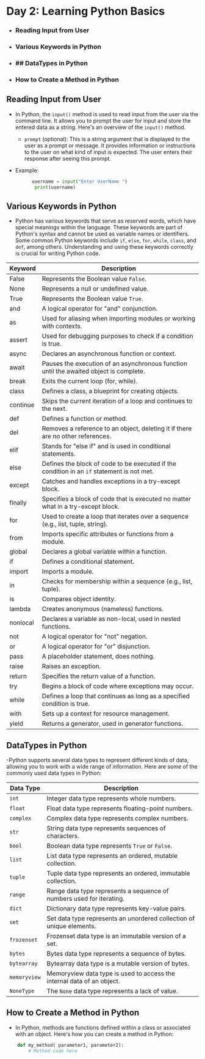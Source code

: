 # Day 2: Learning Python Basics
- ### Reading Input from User
- ### Various Keywords in Python
- ### ## DataTypes in Python 
- ### How to Create a Method in Python

## Reading Input from User
- In Python, the `input()` method is used to read input from the user via the command line. It allows you to prompt the user for input and store the entered data as a string. Here's an overview of the `input()` method.

   - `prompt` (optional): This is a string argument that is displayed to the user as a prompt or message. It provides information or instructions to the user on what kind of input is expected. The user enters their response after seeing this prompt.
- Example:
  ```python
        username = input("Enter UserName ")
         print(username)
  ```
## Various Keywords in Python
- Python has various keywords that serve as reserved words, which have special meanings within the language. These keywords are part of Python's syntax and cannot be used as variable names or identifiers. Some common Python keywords include `if`, `else`, `for`, `while`, `class`, and `def`, among others. Understanding and using these keywords correctly is crucial for writing Python code.

| Keyword   | Description                                     |
|-----------|-------------------------------------------------|
| False     | Represents the Boolean value `False`.          |
| None      | Represents a null or undefined value.          |
| True      | Represents the Boolean value `True`.           |
| and       | A logical operator for "and" conjunction.      |
| as        | Used for aliasing when importing modules or working with contexts. |
| assert    | Used for debugging purposes to check if a condition is true. |
| async     | Declares an asynchronous function or context.  |
| await     | Pauses the execution of an asynchronous function until the awaited object is complete. |
| break     | Exits the current loop (for, while).           |
| class     | Defines a class, a blueprint for creating objects. |
| continue  | Skips the current iteration of a loop and continues to the next. |
| def       | Defines a function or method.                  |
| del       | Removes a reference to an object, deleting it if there are no other references. |
| elif      | Stands for "else if" and is used in conditional statements. |
| else      | Defines the block of code to be executed if the condition in an `if` statement is not met. |
| except    | Catches and handles exceptions in a try-except block. |
| finally   | Specifies a block of code that is executed no matter what in a try-except block. |
| for       | Used to create a loop that iterates over a sequence (e.g., list, tuple, string). |
| from      | Imports specific attributes or functions from a module. |
| global    | Declares a global variable within a function.  |
| if        | Defines a conditional statement.               |
| import    | Imports a module.                             |
| in        | Checks for membership within a sequence (e.g., list, tuple). |
| is        | Compares object identity.                     |
| lambda    | Creates anonymous (nameless) functions.       |
| nonlocal  | Declares a variable as non-local, used in nested functions. |
| not       | A logical operator for "not" negation.        |
| or        | A logical operator for "or" disjunction.      |
| pass      | A placeholder statement, does nothing.        |
| raise     | Raises an exception.                          |
| return    | Specifies the return value of a function.     |
| try       | Begins a block of code where exceptions may occur. |
| while     | Defines a loop that continues as long as a specified condition is true. |
| with      | Sets up a context for resource management.    |
| yield     | Returns a generator, used in generator functions. |

## DataTypes in Python 

-Python supports several data types to represent different kinds of data, allowing you to work with a wide range of information. Here are some of the commonly used data types in Python:

| Data Type        | Description                                           |
|------------------|-------------------------------------------------------|
| `int`            | Integer data type represents whole numbers.           |
| `float`          | Float data type represents floating-point numbers.    |
| `complex`        | Complex data type represents complex numbers.        |
| `str`            | String data type represents sequences of characters.  |
| `bool`           | Boolean data type represents `True` or `False`.        |
| `list`           | List data type represents an ordered, mutable collection. |
| `tuple`          | Tuple data type represents an ordered, immutable collection. |
| `range`          | Range data type represents a sequence of numbers used for iterating. |
| `dict`           | Dictionary data type represents key-value pairs.      |
| `set`            | Set data type represents an unordered collection of unique elements. |
| `frozenset`      | Frozenset data type is an immutable version of a set. |
| `bytes`          | Bytes data type represents a sequence of bytes.       |
| `bytearray`     | Bytearray data type is a mutable version of bytes.    |
| `memoryview`    | Memoryview data type is used to access the internal data of an object. |
| `NoneType`       | The `None` data type represents a lack of value.      |

## How to Create a Method in Python
- In Python, methods are functions defined within a class or associated with an object. Here's how you can create a method in Python:

```python
    def my_method( parameter1, parameter2):
        # Method code here
```
